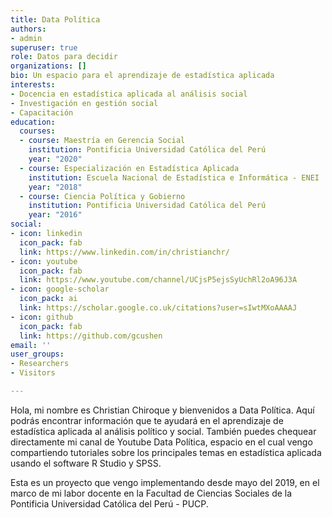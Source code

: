 ```yaml
---
title: Data Política
authors:
- admin
superuser: true
role: Datos para decidir
organizations: []
bio: Un espacio para el aprendizaje de estadística aplicada
interests:
- Docencia en estadística aplicada al análisis social
- Investigación en gestión social
- Capacitación
education:
  courses:
  - course: Maestría en Gerencia Social
    institution: Pontificia Universidad Católica del Perú
    year: "2020"
  - course: Especialización en Estadística Aplicada
    institution: Escuela Nacional de Estadística e Informática - ENEI
    year: "2018"
  - course: Ciencia Política y Gobierno
    institution: Pontificia Universidad Católica del Perú
    year: "2016"
social:
- icon: linkedin
  icon_pack: fab
  link: https://www.linkedin.com/in/christianchr/
- icon: youtube
  icon_pack: fab
  link: https://www.youtube.com/channel/UCjsP5ejsSyUchRl2oA96J3A
- icon: google-scholar
  icon_pack: ai
  link: https://scholar.google.co.uk/citations?user=sIwtMXoAAAAJ
- icon: github
  icon_pack: fab
  link: https://github.com/gcushen
email: ''
user_groups:
- Researchers
- Visitors

---
```

Hola, mi nombre es Christian Chiroque y bienvenidos a Data Política. Aquí podrás encontrar información que te ayudará en el aprendizaje de estadística aplicada al análisis político y social. También puedes chequear directamente mi canal de Youtube Data Política, espacio en el cual vengo compartiendo tutoriales sobre los principales temas en estadística aplicada usando el software R Studio y SPSS.

Esta es un proyecto que vengo implementando desde mayo del 2019, en el marco de mi labor docente en la Facultad de Ciencias Sociales de la Pontificia Universidad Católica del Perú - PUCP.